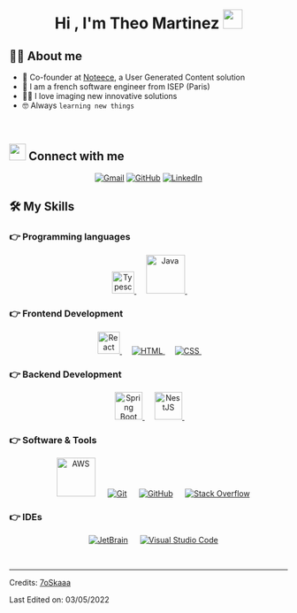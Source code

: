 <h1 align="center">Hi , I'm Theo Martinez <img src="https://media.giphy.com/media/hvRJCLFzcasrR4ia7z/giphy.gif" width="35"></h1>


## :sassy_man:  About me
- :rocket: Co-founder at <a target="_blank" href="https://www.noteece.com">Noteece</a>, a User Generated Content solution
- :school: I am a french software engineer from ISEP (Paris)
- :technologist: I love imaging new innovative solutions
- :nerd_face: Always `learning new things`

<br>

## <img src="https://media.giphy.com/media/iY8CRBdQXODJSCERIr/giphy.gif" width="30px"> Connect with me
<p align="center">
	<a href="mailto:theo.noteece@gmail.com"><img img src="https://img.shields.io/badge/gmail-%23EA4335.svg?style=plastic&logo=gmail&logoColor=white" alt="Gmail"/></a>
	<a href="https://github.com/theomartiz"><img src="https://img.shields.io/badge/github-%23181717.svg?style=plastic&logo=github&logoColor=white" alt="GitHub"/></a>
	<a href="https://www.linkedin.com/in/théo-martinez-bdf/"><img src="https://img.shields.io/badge/linkedin-%230A66C2.svg?style=plastic&logo=linkedin&logoColor=white" alt="LinkedIn"/></a>
</p>




## 🛠️ My Skills

### 👉 Programming languages

<p align="center"> 
  &emsp; 
  
  <a href="https://www.typescriptlang.org/" target="_blank"> 
    <img alt="Typescript" style="width:40px;" src="https://upload.wikimedia.org/wikipedia/commons/thumb/4/4c/Typescript_logo_2020.svg/1024px-Typescript_logo_2020.svg.png">
  </a> 
  &emsp;
  <a href="https://www.java.com" target="_blank"> 
    <img alt="Java" style="width:70px;" src="https://d1fmx1rbmqrxrr.cloudfront.net/zdnet/i/edit/ne/2021/09/logo_java.jpg">
  </a>
  &emsp;
  
</p>

### 👉 Frontend Development
<p align="center"> 
   &emsp;
  <a href="https://reactjs.org/" target="_blank"> 
    <img alt="React" style="width:40px;" src="https://upload.wikimedia.org/wikipedia/commons/thumb/a/a7/React-icon.svg/2300px-React-icon.svg.png">
  </a> 
  &emsp;
  <a href="https://www.w3.org/html/" target="_blank"> 
   <img alt="HTML" src="https://img.shields.io/badge/HTML5%20-%23E34F26.svg?style=plastic&logo=html5&logoColor=white">
  </a>   
  &emsp;
  <a href="https://www.w3schools.com/css/" target="_blank">
    <img alt="CSS" src="https://img.shields.io/badge/CSS%20-%231572B6.svg?style=plastic&logo=css3&logoColor=white">
  </a> 
   &emsp; 
</p>

### 👉 Backend Development
<p align="center"> 
   &emsp;
<a href="https://spring.io/projects/spring-boot" target="_blank"> 
     <img alt="Spring Boot" style="width:50px;" src="https://blog.oxiane.com/wp-content/uploads/2021/02/spring_boog_400x400.png">
   </a>
  &emsp;
  <a href="https://nestjs.com/" target="_blank">
    <img alt="NestJS" style="width:50px;" src="https://docs.nestjs.com/assets/logo-small.svg">
  </a>
    &emsp;
  </p>

 ### 👉 Software & Tools
 
<p align="center">
  &emsp;
    <a href="https://aws.amazon.com/fr/" target="_blank"><img alt="AWS" style="width:70px;" src="https://upload.wikimedia.org/wikipedia/commons/thumb/9/93/Amazon_Web_Services_Logo.svg/800px-Amazon_Web_Services_Logo.svg.png"/></a>
  &emsp;
    <a href="#"><img alt="Git" src="https://img.shields.io/badge/Git%20-%23F05033.svg?style=plastic&logo=git&logoColor=white"></a>
  &emsp;
    <a href="#"><img alt="GitHub" src="https://img.shields.io/badge/github-%23181717.svg?style=plastic&logo=github&logoColor=white"></a>
  &emsp;
    <a href="#"><img alt="Stack Overflow" src="https://img.shields.io/badge/-Stack%20Overflow-FE7A16?style=plastic&logo=stack-overflow&logoColor=white"></a>
</p>

 ### 👉 IDEs
 
<p align="center">
   &emsp;
    <a href="#"><img alt="JetBrain" src="https://img.shields.io/badge/jetbrains-%23000000.svg?style=plastic&logo=jetbrains&logoColor=white" /></a>
  &emsp;
    <a href="#"><img alt="Visual Studio Code" src="https://img.shields.io/badge/Visual%20Studio%20Code-0078d7.svg?style=plastic&logo=visual-studio-code&logoColor=white"></a>
</p>
<br/>

-----
Credits: [7oSkaaa](https://github.com/7oSkaaa)

Last Edited on: 03/05/2022
